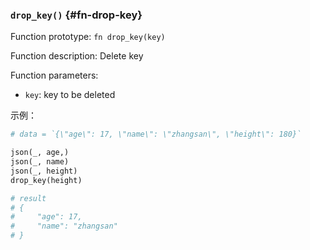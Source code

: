 ### `drop_key()` {#fn-drop-key}

Function prototype: `fn drop_key(key)`

Function description: Delete key

Function parameters:

- `key`: key to be deleted

示例：

```python
# data = `{\"age\": 17, \"name\": \"zhangsan\", \"height\": 180}`

json(_, age,)
json(_, name)
json(_, height)
drop_key(height)

# result
# {
#     "age": 17,
#     "name": "zhangsan"
# }
```
